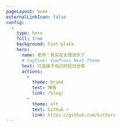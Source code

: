 ```yaml
---
pageLayout: home
externalLinkIcon: false
config:
  -
    type: hero
    full: true
    background: tint-plate
    hero:
      name: 老师！我实在太想进步了
      # tagline: VuePress Next Theme
      text: 打造属于自己的知识仓库
      actions:
        -
          theme: brand
          text: 博客
          link: /blog/
        -
          theme: alt
          text: Github →
          link: https://github.com/kittors
---
```

